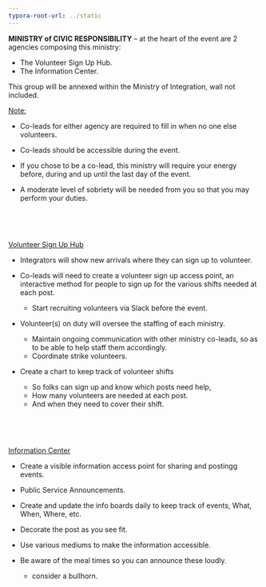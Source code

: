 ```yaml
---
typora-root-url: ../static
---
```


**MINISTRY of CIVIC RESPONSIBILITY**  –  at the heart of the event are 2 agencies composing this ministry: 

- The Volunteer Sign Up Hub.  
- The Information Center.

This group will be annexed within the Ministry of Integration, wall not included. 

<u>Note:</u>

- Co-leads for either agency are required to fill in when no one else volunteers.

- Co-leads should be accessible during the event. 

- If you chose to be a co-lead, this ministry will require your energy before, during and up until the last day of the event.

- A moderate level of sobriety will be needed from you so that you may perform your duties. 

  ​

  ​


<u>Volunteer Sign Up Hub</u>

- Integrators will show new arrivals where they can sign up to volunteer. 
- Co-leads  will need to create a volunteer sign up access point,  an interactive method for people to sign up for the various shifts needed at each post.

  - Start recruiting volunteers via Slack before the event.
- Volunteer(s) on duty will oversee the staffing of each ministry.
  - Maintain ongoing communication with other ministry co-leads, so as to be able to help staff them accordingly.
  - Coordinate strike volunteers.


-   Create a chart to keep track of volunteer shifts 

    - So folks can sign up and know which posts need help,
    - How many volunteers are needed at each post. 
    - And when they need to cover their shift.

    ​

    ​


<u>Information Center</u> 

- Create a visible information access point for sharing and postingg events.

- Public Service Announcements.

- Create and update the info boards daily to keep track of events, What, When, Where, etc.

- Decorate the post as you see fit.

- Use various mediums to make the information accessible. 

- Be aware of the meal times so you can announce these loudly. 

  - consider a bullhorn.

    ​












